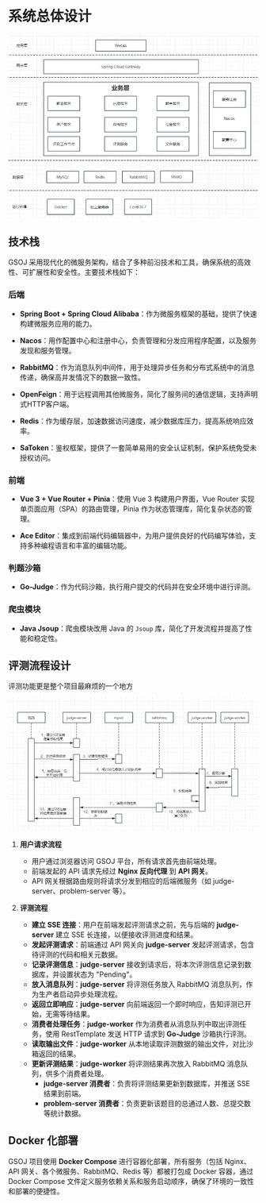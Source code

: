 # 系统总体设计

![image-20250106134225232](../assets/image-20250106134225232.png)

## **技术栈**

GSOJ 采用现代化的微服务架构，结合了多种前沿技术和工具，确保系统的高效性、可扩展性和安全性。主要技术栈如下：

### 后端

- **Spring Boot + Spring Cloud Alibaba**：作为微服务框架的基础，提供了快速构建微服务应用的能力。
  
- **Nacos**：用作配置中心和注册中心，负责管理和分发应用程序配置，以及服务发现和服务管理。
  
- **RabbitMQ**：作为消息队列中间件，用于处理异步任务和分布式系统中的消息传递，确保高并发情况下的数据一致性。
  
- **OpenFeign**：用于远程调用其他微服务，简化了服务间的通信逻辑，支持声明式HTTP客户端。
  
- **Redis**：作为缓存层，加速数据访问速度，减少数据库压力，提高系统响应效率。
  
- **SaToken**：鉴权框架，提供了一套简单易用的安全认证机制，保护系统免受未授权访问。

### 前端

- **Vue 3 + Vue Router + Pinia**：使用 Vue 3 构建用户界面，Vue Router 实现单页面应用（SPA）的路由管理，Pinia 作为状态管理库，简化复杂状态的管理。
  
- **Ace Editor**：集成到前端代码编辑器中，为用户提供良好的代码编写体验，支持多种编程语言和丰富的编辑功能。

### 判题沙箱

- **Go-Judge**：作为代码沙箱，执行用户提交的代码并在安全环境中进行评测。

### 爬虫模块

- **Java Jsoup**：爬虫模块改用 Java 的 `Jsoup` 库，简化了开发流程并提高了性能和稳定性。





## 评测流程设计

评测功能更是整个项目最麻烦的一个地方

![image-20241231165630942](assets/image-20241231165630942.png)

1. **用户请求流程**
   - 用户通过浏览器访问 GSOJ 平台，所有请求首先由前端处理。
   - 前端发起的 API 请求先经过 **Nginx 反向代理** 到 **API 网关**。
   - API 网关根据路由规则将请求分发到相应的后端微服务（如 judge-server、problem-server 等）。

2. **评测流程**
   - **建立 SSE 连接**：用户在前端发起评测请求之前，先与后端的 **judge-server** 建立 SSE 长连接，以便接收评测进度和结果。
   - **发起评测请求**：前端通过 API 网关向 **judge-server** 发起评测请求，包含待评测的代码和相关元数据。
   - **记录评测信息**：**judge-server** 接收到请求后，将本次评测信息记录到数据库，并设置状态为 "Pending"。
   - **放入消息队列**：**judge-server** 将评测任务放入 RabbitMQ 消息队列，作为生产者启动异步处理流程。
   - **返回立即响应**：**judge-server** 向前端返回一个即时响应，告知评测已开始，无需等待结果。
   - **消费者处理任务**：**judge-worker** 作为消费者从消息队列中取出评测任务，使用 RestTemplate 发送 HTTP 请求到 **Go-Judge** 沙箱执行评测。
   - **读取输出文件**：**judge-worker** 从本地读取评测数据的输出文件，对比沙箱返回的结果。
   - **更新评测结果**：**judge-worker** 将评测结果再次放入 RabbitMQ 消息队列，供多个消费者处理。
     - **judge-server 消费者**：负责将评测结果更新到数据库，并推送 SSE 结果到前端。
     - **problem-server 消费者**：负责更新该题目的总通过人数、总提交数等统计数据。









## Docker 化部署

GSOJ 项目使用 **Docker Compose** 进行容器化部署，所有服务（包括 Nginx、API 网关、各个微服务、RabbitMQ、Redis 等）都被打包成 Docker 容器，通过 Docker Compose 文件定义服务依赖关系和服务启动顺序，确保了环境的一致性和部署的便捷性。

